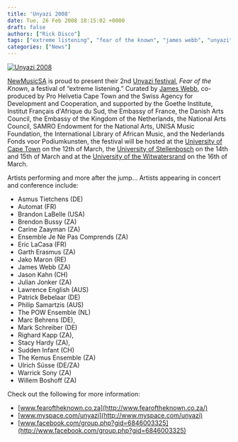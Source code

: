 ```yaml
---
title: 'Unyazi 2008'
date: Tue, 26 Feb 2008 18:15:02 +0000
draft: false
authors: ["Rick Disco"]
tags: ["extreme listening", "fear of the known", "james webb", "unyazi"]
categories: ["News"]
---
```


[![Unyazi 2008](/wp-content/uploads/2008/02/unyazi-08.jpg)](/wp-content/uploads/2008/02/unyazi-08.jpg "Unyazi 2008")

[NewMusicSA](http://www.newmusicsa.org.za) is proud to present their 2nd [Unyazi festival](http://www.fearoftheknown.co.za/), _Fear of the Known_, a festival of “extreme listening.” Curated by [James Webb](http://www.artthrob.co.za/04aug/artbio.html), co-produced by Pro Helvetia Cape Town and the Swiss Agency for Development and Cooperation, and supported by the Goethe Institute, Institut Français d'Afrique du Sud, the Embassy of France, the Danish Arts Council, the Embassy of the Kingdom of the Netherlands, the National Arts Council, SAMRO Endowment for the National Arts, UNISA Music Foundation, the International Library of African Music, and the Nederlands Fonds voor Podiumkunsten, the festival will be hosted at the [University of Cape Town](http://www.uct.ac.za/) on the 12th of March, the [University of Stellenbosch](http://www.sun.ac.za/) on the 14th and 15th of March and at the [University of the Witwatersrand](http://www.wits.ac.za/) on the 16th of March.

Artists performing and more after the jump... Artists appearing in concert and conference include:

*   Asmus Tietchens (DE)
*   Automat (FR)
*   Brandon LaBelle (USA)
*   Brendon Bussy (ZA)
*   Carine Zaayman (ZA)
*   Ensemble Je Ne Pas Comprends (ZA)
*   Eric LaCasa (FR)
*   Garth Erasmus (ZA)
*   Jako Maron (RE)
*   James Webb (ZA)
*   Jason Kahn (CH)
*   Julian Jonker (ZA)
*   Lawrence English (AUS)
*   Patrick Bebelaar (DE)
*   Philip Samartzis (AUS)
*   The POW Ensemble (NL)
*   Marc Behrens (DE),
*   Mark Schreiber (DE)
*   Righard Kapp (ZA),
*   Stacy Hardy (ZA),
*   Sudden Infant (CH)
*   The Kemus Ensemble (ZA)
*   Ulrich Süsse (DE/ZA)
*   Warrick Sony (ZA)
*   Willem Boshoff (ZA)

Check out the following for more information:

*   [www.fearoftheknown.co.za](http://www.fearoftheknown.co.za/)
*   [www.myspace.com/unyazi](http://www.myspace.com/unyazi)
*   [www.facebook.com/group.php?gid=6846003325](http://www.facebook.com/group.php?gid=6846003325)